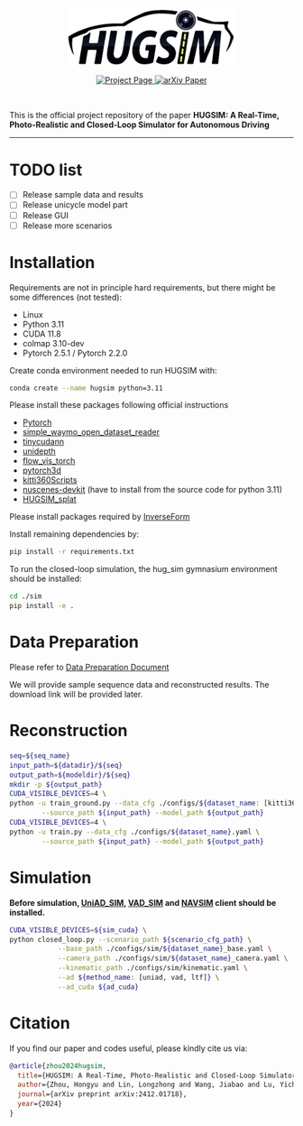 <a id="readme-top"></a>

<!-- PROJECT LOGO -->
<div align="center">
  <img src="assets/hugsim.png" alt="Logo" width="300">
  
  <p>
    <a href="https://xdimlab.github.io/HUGSIM/">
      <img src="https://img.shields.io/badge/Project-Page-green?style=for-the-badge" alt="Project Page" height="20">
    </a>
    <a href="https://arxiv.org/abs/2412.01718">
      <img src="https://img.shields.io/badge/arXiv-Paper-red?style=for-the-badge" alt="arXiv Paper" height="20">
    </a>
  </p>
	

  <br>

  <p align="left">
    This is the official project repository of the paper <b>HUGSIM: A Real-Time, Photo-Realistic and Closed-Loop Simulator for Autonomous Driving</b>
  </p>
</div>

---

# TODO list
- [ ] Release sample data and results
- [ ] Release unicycle model part
- [ ] Release GUI
- [ ] Release more scenarios

# Installation

Requirements are not in principle hard requirements, but there might be some differences (not tested):
 - Linux
 - Python 3.11
 - CUDA 11.8
 - colmap 3.10-dev
 - Pytorch 2.5.1 / Pytorch 2.2.0
  
Create conda environment needed to run HUGSIM with:
``` bash
conda create --name hugsim python=3.11
```

Please install these packages following official instructions
 - [Pytorch](https://pytorch.org/)
 - [simple_waymo_open_dataset_reader](https://github.com/gdlg/simple-waymo-open-dataset-reader)
 - [tinycudann](https://github.com/NVlabs/tiny-cuda-nn)
 - [unidepth](https://github.com/lpiccinelli-eth/UniDepth)
 - [flow_vis_torch](https://github.com/ChristophReich1996/Optical-Flow-Visualization-PyTorch)
 - [pytorch3d](https://github.com/facebookresearch/pytorch3d/blob/main/INSTALL.md)
 - [kitti360Scripts](https://github.com/autonomousvision/kitti360Scripts)
 - [nuscenes-devkit](https://github.com/nutonomy/nuscenes-devkit) (have to install from the source code for python 3.11)
 - [HUGSIM_splat](https://github.com/hyzhou404/HUGSIM_splat)

Please install packages required by [InverseForm](https://github.com/Qualcomm-AI-research/InverseForm/blob/main/docker/Dockerfile)

Install remaining dependencies by:
``` bash
pip install -r requirements.txt
```

To run the closed-loop simulation, the hug_sim gymnasium environment should be installed:
``` bash
cd ./sim
pip install -e .
```

# Data Preparation

Please refer to [Data Preparation Document](data/README.md)

We will provide sample sequence data and reconstructed results. The download link will be provided later.

# Reconstruction

``` bash
seq=${seq_name}
input_path=${datadir}/${seq}
output_path=${modeldir}/${seq}
mkdir -p ${output_path}
CUDA_VISIBLE_DEVICES=4 \
python -u train_ground.py --data_cfg ./configs/${dataset_name: [kitti360, waymo, nusc, pandaset]}.yaml \
        --source_path ${input_path} --model_path ${output_path}
CUDA_VISIBLE_DEVICES=4 \
python -u train.py --data_cfg ./configs/${dataset_name}.yaml \
        --source_path ${input_path} --model_path ${output_path}
```

# Simulation

**Before simulation, [UniAD_SIM](https://github.com/hyzhou404/UniAD_SIM), [VAD_SIM](https://github.com/hyzhou404/VAD_SIM) and [NAVSIM](https://github.com/hyzhou404/NAVSIM) client should be installed.**

``` bash
CUDA_VISIBLE_DEVICES=${sim_cuda} \
python closed_loop.py --scenario_path ${scenario_cfg_path} \
            --base_path ./configs/sim/${dataset_name}_base.yaml \
            --camera_path ./configs/sim/${dataset_name}_camera.yaml \
            --kinematic_path ./configs/sim/kinematic.yaml \
            --ad ${method_name: [uniad, vad, ltf]} \
            --ad_cuda ${ad_cuda}
```


# Citation

If you find our paper and codes useful, please kindly cite us via:

```bibtex
@article{zhou2024hugsim,
  title={HUGSIM: A Real-Time, Photo-Realistic and Closed-Loop Simulator for Autonomous Driving},
  author={Zhou, Hongyu and Lin, Longzhong and Wang, Jiabao and Lu, Yichong and Bai, Dongfeng and Liu, Bingbing and Wang, Yue and Geiger, Andreas and Liao, Yiyi},
  journal={arXiv preprint arXiv:2412.01718},
  year={2024}
}
```